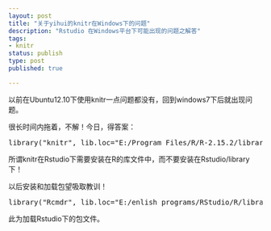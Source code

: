 ```yaml
--- 
layout: post
title: "关于yihui的knitr在Windows下的问题"
description: "Rstudio 在Windows平台下可能出现的问题之解答"
tags: 
- knitr
status: publish
type: post
published: true

---
```



以前在Ubuntu12.10下使用knitr一点问题都没有，回到windows7下后就出现问题。

很长时间内拖着，不解！今日，得答案：
<pre>
library("knitr", lib.loc="E:/Program Files/R/R-2.15.2/library")
</pre>
所谓knitr在Rstudio下需要安装在R的库文件中，而不要安装在Rstudio/library下！

以后安装和加载包望吸取教训！
<pre>
library("Rcmdr", lib.loc="E:/enlish_programs/RStudio/R/library")
</pre>
此为加载Rstudio下的包文件。

